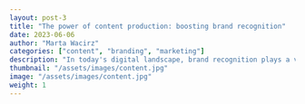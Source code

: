 ```yaml
---
layout: post-3
title: "The power of content production: boosting brand recognition"
date: 2023-06-06
author: "Marta Wacirz"
categories: ["content", "branding", "marketing"]
description: "In today's digital landscape, brand recognition plays a vital role in the success of any business."
thumbnail: "/assets/images/content.jpg"
image: "/assets/images/content.jpg"
weight: 1
---
```

